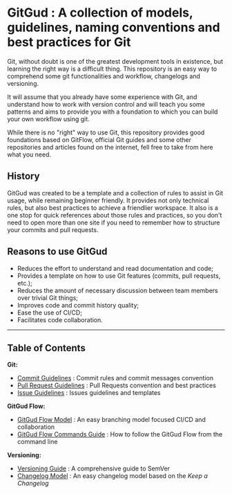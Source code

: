 # GitGud : A collection of models, guidelines, naming conventions and best practices for Git

Git, without doubt is one of the greatest development tools in existence, but learning the right way is a difficult thing. This repository is an easy way to comprehend some git functionalities and workflow, changelogs and versioning.

It will assume that you already have some experience with Git, and understand how to work with version control and will teach you some patterns and aims to provide you with a foundation to which you can build your own workflow using git.

While there is no "right" way to use Git, this repository provides good foundations based on GitFlow, official Git guides and some other repositories and articles found on the internet, fell free to take from here what you need.

## History

GitGud was created to be a template and a collection of rules to assist in Git usage, while remaining beginner friendly. It provides not only technical rules, but also best practices to achieve a friendlier workspace. It also is a one stop for quick references about those rules and practices, so you don't need to open more than one site if you need to remember how to structure your commits and pull requests.

## Reasons to use GitGud

- Reduces the effort to understand and read documentation and code;
- Provides a template on how to use Git features (commits, pull requests, etc.);
- Reduces the amount of necessary discussion between team members over trivial Git things;
- Improves code and commit history quality;
- Ease the use of CI/CD;
- Facilitates code collaboration.

----

## Table of Contents

**Git:**

- [Commit Guidelines](Git/Commit.md) : Commit rules and commit messages convention
- [Pull Request Guidelines](Git/Pull_Request.md) : Pull Requests convention and best practices
- [Issue Guidelines](Git/Issue.md) : Issues guidelines and templates

**GitGud Flow:**

- [GitGud Flow Model](Flow/GitGud_Flow.md) : An easy branching model focused CI/CD and collaboration
- [GitGud Flow Commands Guide](Flow/GitGud_Flow_HowTo.md) : How to follow the GitGud Flow from the command line

**Versioning:**

- [Versioning Guide](Versioning/Versioning_Guide.md) : A comprehensive guide to SemVer
- [Changelog Model](Versioning/Changelog_Model.md) : An easy changelog model based on the *Keep a Changelog*
